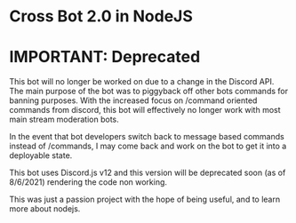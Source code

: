 # Cross Bot 2.0 in NodeJS

# IMPORTANT: Deprecated

This bot will no longer be worked on due to a change in the Discord API. The main purpose of the bot was to piggyback off other bots commands for banning purposes. With the increased focus on /command oriented commands from discord, this bot will effectively no longer work with most main stream moderation bots.

In the event that bot developers switch back to message based commands instead of /commands, I may come back and work on the bot to get it into a deployable state. 

This bot uses Discord.js v12 and this version will be deprecated soon (as of 8/6/2021) rendering the code non working.

This was just a passion project with the hope of being useful, and to learn more about nodejs.
